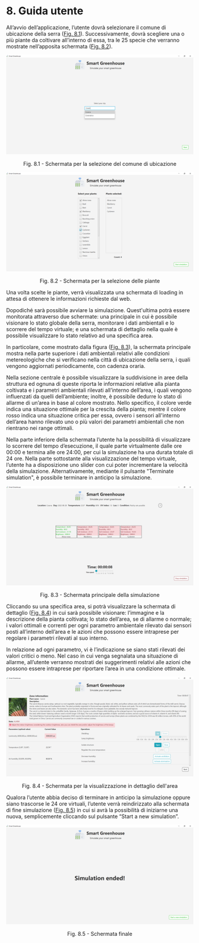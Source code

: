 # 8. Guida utente

All’avvio dell’applicazione, l’utente dovrà selezionare il comune di ubicazione della serra ([Fig. 8.1]). Successivamente, dovrà  scegliere una o più piante da coltivare all’interno di essa, tra le 25 specie che verranno mostrate nell’apposita schermata ([Fig. 8.2]).

<div align="center">
  <img src="img/userGuide_selectCity.png" />
  <p> Fig. 8.1 - Schermata per la selezione del comune di ubicazione </p>
</div>

[Fig. 8.1]: img/userGuide_selectCity.png

<div align="center">
  <img src="img/userGuide_selectPlants.png" />
  <p> Fig. 8.2 - Schermata per la selezione delle piante </p>
</div>

[Fig. 8.2]: img/userGuide_selectCity.png

Una volta scelte le piante, verrà visualizzata una schermata di loading in attesa di ottenere le informazioni richieste dal web.

Dopodiché sarà possibile avviare la simulazione. Quest'ultima potrà essere monitorata attraverso due schermate: una principale in cui è possibile visionare lo stato globale della serra, monitorare i dati ambientali e lo scorrere del tempo virtuale; e una schermata di dettaglio nella quale è possibile visualizzare lo stato relativo ad una specifica area.

In particolare, come mostrato dalla figura ([Fig. 8.3]), la schermata principale mostra nella parte superiore i dati ambientali relativi alle condizioni metereologiche che si verificano nella città di ubicazione della serra, i quali vengono aggiornati periodicamente, con cadenza oraria.
 
Nella sezione centrale è possibile visualizzare la suddivisione in aree della struttura ed ognuna di queste riporta le informazioni relative alla pianta coltivata e i parametri ambientali rilevati all’interno dell’area, i quali vengono influenzati da quelli dell’ambiente; inoltre, è possibile dedurre lo stato di allarme di un’area in base al colore mostrato. Nello specifico, il colore verde indica una situazione ottimale per la crescita della pianta; mentre il colore rosso indica una situazione critica per essa, ovvero i sensori all'interno dell’area hanno rilevato uno o più valori dei parametri ambientali che non rientrano nei range ottimali.

Nella parte inferiore della schermata l’utente ha la possibilità di visualizzare lo scorrere del tempo d’esecuzione, il quale parte virtualmente dalle ore 00:00 e termina alle ore 24:00, per cui la simulazione ha una durata totale di 24 ore. Nella parte sottostante alla visualizzazione del tempo virtuale, l’utente ha a disposizione uno slider con cui poter incrementare la velocità della simulazione. Alternativamente, mediante il pulsante "Terminate simulation", è possibile terminare in anticipo la simulazione.

<div align="center">
  <img src="img/userGuide_mainView.png" />
  <p> Fig. 8.3 - Schermata principale della simulazione </p>
</div>

[Fig. 8.3]: img/userGuide_mainView.png

Cliccando su una specifica area, si potrà visualizzare la schermata di dettaglio ([Fig. 8.4]) in cui sarà possibile visionare: l’immagine e la descrizione della pianta coltivata; lo stato dell’area, se di allarme o normale; i valori ottimali e correnti per ogni parametro ambientale rilevato dai sensori posti all’interno dell’area e le azioni che possono essere intraprese per regolare i parametri rilevati al suo interno.

In relazione ad ogni parametro, vi è l’indicazione se siano stati rilevati dei valori critici o meno. Nel caso in cui venga segnalata una situazione di allarme, all’utente verranno mostrati dei suggerimenti relativi alle azioni che possono essere intraprese per riportare l’area in una condizione ottimale.

<div align="center">
  <img src="img/userGuide_detailArea.png" />
  <p> Fig. 8.4 - Schermata per la visualizzazione in dettaglio dell'area </p>
</div>

[Fig. 8.4]: img/userGuide_detailArea.png


Qualora l’utente abbia deciso di terminare in anticipo la simulazione oppure siano trascorse le 24 ore virtuali, l’utente verrà reindirizzato alla schermata di fine simulazione ([Fig. 8.5]) in cui si avrà la possibilità di iniziarne una nuova, semplicemente cliccando sul pulsante “Start a new simulation”.

<div align="center">
  <img src="img/userGuide_finishSimulation.png" />
  <p> Fig. 8.5 - Schermata finale </p>
</div>

[Fig. 8.5]: img/userGuide_finishSimulation.png
